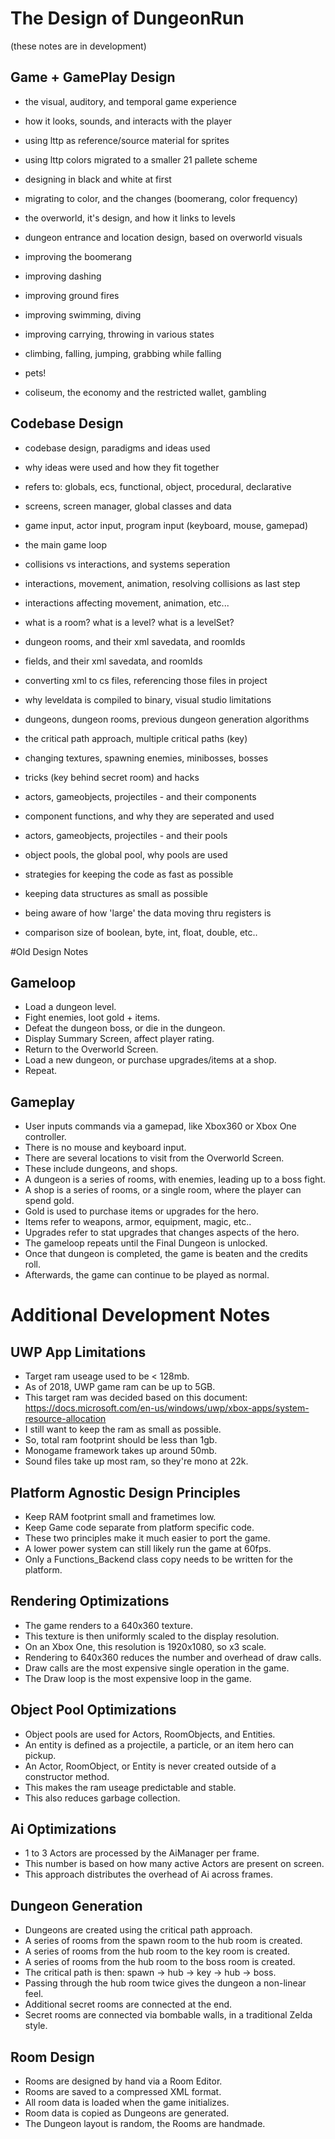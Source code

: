 





# The Design of DungeonRun


(these notes are in development)  


## Game + GamePlay Design

+ the visual, auditory, and temporal game experience
+ how it looks, sounds, and interacts with the player

+ using lttp as reference/source material for sprites
+ using lttp colors migrated to a smaller 21 pallete scheme
+ designing in black and white at first
+ migrating to color, and the changes (boomerang, color frequency)
+ the overworld, it's design, and how it links to levels
+ dungeon entrance and location design, based on overworld visuals
+ improving the boomerang
+ improving dashing
+ improving ground fires
+ improving swimming, diving
+ improving carrying, throwing in various states
+ climbing, falling, jumping, grabbing while falling
+ pets! 
+ coliseum, the economy and the restricted wallet, gambling




## Codebase Design

+ codebase design, paradigms and ideas used
+ why ideas were used and how they fit together 
+ refers to: globals, ecs, functional, object, procedural, declarative
+ screens, screen manager, global classes and data
+ game input, actor input, program input (keyboard, mouse, gamepad)

+ the main game loop
+ collisions vs interactions, and systems seperation
+ interactions, movement, animation, resolving collisions as last step
+ interactions affecting movement, animation, etc...

+ what is a room? what is a level? what is a levelSet?
+ dungeon rooms, and their xml savedata, and roomIds
+ fields, and their xml savedata, and roomIds
+ converting xml to cs files, referencing those files in project
+ why leveldata is compiled to binary, visual studio limitations

+ dungeons, dungeon rooms, previous dungeon generation algorithms
+ the critical path approach, multiple critical paths (key)
+ changing textures, spawning enemies, minibosses, bosses
+ tricks (key behind secret room) and hacks

+ actors, gameobjects, projectiles - and their components
+ component functions, and why they are seperated and used
+ actors, gameobjects, projectiles - and their pools
+ object pools, the global pool, why pools are used

+ strategies for keeping the code as fast as possible
+ keeping data structures as small as possible
+ being aware of how 'large' the data moving thru registers is
+ comparison size of boolean, byte, int, float, double, etc..










#Old Design Notes

## Gameloop
+ Load a dungeon level.
+ Fight enemies, loot gold + items.
+ Defeat the dungeon boss, or die in the dungeon.
+ Display Summary Screen, affect player rating.
+ Return to the Overworld Screen.
+ Load a new dungeon, or purchase upgrades/items at a shop.
+ Repeat.


## Gameplay
+ User inputs commands via a gamepad, like Xbox360 or Xbox One controller.
+ There is no mouse and keyboard input.
+ There are several locations to visit from the Overworld Screen.
+ These include dungeons, and shops.
+ A dungeon is a series of rooms, with enemies, leading up to a boss fight.
+ A shop is a series of rooms, or a single room, where the player can spend gold.
+ Gold is used to purchase items or upgrades for the hero.
+ Items refer to weapons, armor, equipment, magic, etc..
+ Upgrades refer to stat upgrades that changes aspects of the hero.
+ The gameloop repeats until the Final Dungeon is unlocked.
+ Once that dungeon is completed, the game is beaten and the credits roll.
+ Afterwards, the game can continue to be played as normal.







# Additional Development Notes

## UWP App Limitations
+ Target ram useage used to be < 128mb.
+ As of 2018, UWP game ram can be up to 5GB.
+ This target ram was decided based on this document: https://docs.microsoft.com/en-us/windows/uwp/xbox-apps/system-resource-allocation
+ I still want to keep the ram as small as possible.
+ So, total ram footprint should be less than 1gb.
+ Monogame framework takes up around 50mb.
+ Sound files take up most ram, so they're mono at 22k.


## Platform Agnostic Design Principles
+ Keep RAM footprint small and frametimes low.
+ Keep Game code separate from platform specific code.
+ These two principles make it much easier to port the game.
+ A lower power system can still likely run the game at 60fps.
+ Only a Functions_Backend class copy needs to be written for the platform.


## Rendering Optimizations
+ The game renders to a 640x360 texture.
+ This texture is then uniformly scaled to the display resolution.
+ On an Xbox One, this resolution is 1920x1080, so x3 scale.
+ Rendering to 640x360 reduces the number and overhead of draw calls.
+ Draw calls are the most expensive single operation in the game.
+ The Draw loop is the most expensive loop in the game.


## Object Pool Optimizations
+ Object pools are used for Actors, RoomObjects, and Entities.
+ An entity is defined as a projectile, a particle, or an item hero can pickup.
+ An Actor, RoomObject, or Entity is never created outside of a constructor method.
+ This makes the ram useage predictable and stable.
+ This also reduces garbage collection.


## Ai Optimizations
+ 1 to 3 Actors are processed by the AiManager per frame.
+ This number is based on how many active Actors are present on screen.
+ This approach distributes the overhead of Ai across frames.


## Dungeon Generation
+ Dungeons are created using the critical path approach.
+ A series of rooms from the spawn room to the hub room is created.
+ A series of rooms from the hub room to the key room is created.
+ A series of rooms from the hub room to the boss room is created.
+ The critical path is then: spawn -> hub -> key -> hub -> boss.
+ Passing through the hub room twice gives the dungeon a non-linear feel.
+ Additional secret rooms are connected at the end.
+ Secret rooms are connected via bombable walls, in a traditional Zelda style.


## Room Design
+ Rooms are designed by hand via a Room Editor.
+ Rooms are saved to a compressed XML format.
+ All room data is loaded when the game initializes.
+ Room data is copied as Dungeons are generated.
+ The Dungeon layout is random, the Rooms are handmade.

















